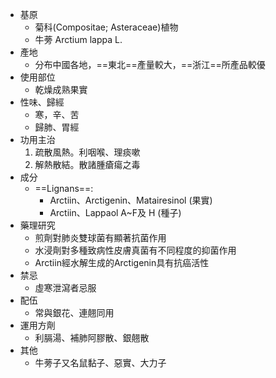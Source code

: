 - 基原
	- 菊科(Compositae; Asteraceae)植物 
	- 牛蒡 Arctium lappa L.
- 產地
	- 分布中國各地，==東北==產量較大，==浙江==所產品較優
- 使用部位
	- 乾燥成熟果實
- 性味、歸經
	- 寒，辛、苦
	- 歸肺、胃經
- 功用主治
	1. 疏散風熱。利咽喉、理痰嗽
	2. 解熱散結。散諸腫瘡瘍之毒
- 成分
	- ==Lignans==: 
		- Arctiin、Arctigenin、Matairesinol (果實)
		- Arctiin、Lappaol A~F及 H (種子)
- 藥理研究
	- 煎劑對肺炎雙球菌有顯著抗菌作用
	- 水浸劑對多種致病性皮膚真菌有不同程度的抑菌作用
	- Arctiin經水解生成的Arctigenin具有抗癌活性
- 禁忌
	- 虛寒泄瀉者忌服
- 配伍
	- 常與銀花、連翹同用
- 運用方劑
	- 利膈湯、補肺阿膠散、銀翹散 
- 其他
	- 牛蒡子又名鼠黏子、惡實、大力子

